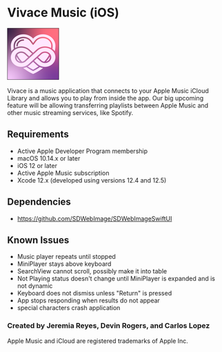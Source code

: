 # Vivace Music (iOS) 
![Vivace Music icon](Vivace/Assets.xcassets/AppIcon.appiconset/120-1.png)


Vivace is a music application that connects to your Apple Music iCloud Library and allows you to play from inside the app. 
Our big upcoming feature will be allowing transferring playlists between Apple Music and other music streaming services, like Spotify.

## Requirements

* Active Apple Developer Program membership
* macOS 10.14.x or later
* iOS 12 or later
* Active Apple Music subscription
* Xcode 12.x (developed using versions 12.4 and 12.5)

## Dependencies
* https://github.com/SDWebImage/SDWebImageSwiftUI

## Known Issues

* Music player repeats until stopped
* MiniPlayer stays above keyboard
* SearchView cannot scroll, possibly make it into table
* Not Playing status doesn't change until MiniPlayer is expanded and is not dynamic
* Keyboard does not dismiss unless "Return" is pressed
* App stops responding when results do not appear
* special characters crash application


### Created by Jeremia Reyes, Devin Rogers, and Carlos Lopez

Apple Music and iCloud are registered trademarks of Apple Inc.
